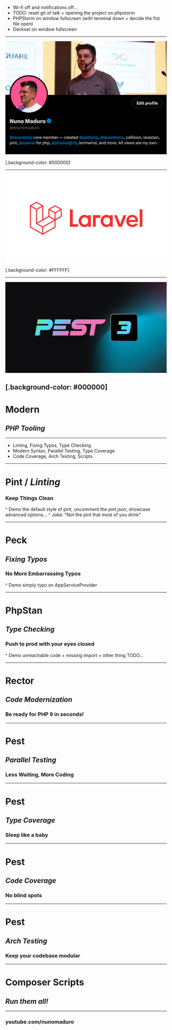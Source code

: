 - Wi-fi off and notifications off...
- TODO: reset git of talk + opening the project on phpstorm
- PHPStorm on window fullscreen (with terminal down + decide the fist file open)
- Deckset on window fullscreen

---

![FIT](twitter.png)

[.background-color: #000000]

---

![inline](laravel.png)

[.background-color: #FFFFFF]

---

![](og.png)

[.background-color: #000000]
---

# Modern
## _PHP Tooling_

---

- Linting, Fixing Typos, Type Checking
- Modern Syntax, Parallel Testing, Type Coverage
- Code Coverage, Arch Testing, Scripts

---

# Pint / _Linting_
### Keep Things Clean

^ Demo the default style of pint, uncomment the pint.json, showcase advanced options...
^ Joke: "Not the pint that most of you drink"

---

# Peck
## _Fixing Typos_
### No More Embarrassing Typos

^ Demo simply typo on AppServiceProvider

---

# PhpStan
## _Type Checking_
### Push to prod with your eyes closed

^ Demo unreachable code + missing import + other thing TODO...

---

# Rector
## _Code Modernization_
### Be ready for PHP 9 in seconds!

---

# Pest
## _Parallel Testing_
### Less Waiting, More Coding

---

# Pest
## _Type Coverage_
### Sleep like a baby

---

# Pest
## _Code Coverage_
### No blind spots

---

# Pest
## _Arch Testing_
### Keep your codebase modular

---

# Composer Scripts
## _Run them all!_

---

### **youtube.com/nunomaduro**
